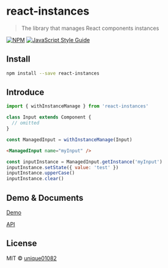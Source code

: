 # react-instances

> The library that manages React components instances

[![NPM](https://img.shields.io/npm/v/react-instances.svg)](https://www.npmjs.com/package/react-instances) [![JavaScript Style Guide](https://img.shields.io/badge/code_style-standard-brightgreen.svg)](https://standardjs.com)

## Install

```bash
npm install --save react-instances
```

## Introduce

```jsx
import { withInstanceManage } from 'react-instances'

class Input extends Component {
  // omitted
}

const ManagedInput = withInstanceManage(Input)
```

```html
<ManagedInput name="myInput" />
```

```javascript
const inputInstance = ManagedInput.getInstance('myInput')
inputInstance.setState({ value: 'test' })
inputInstance.upperCase()
inputInstance.clear()
```

## Demo & Documents

[Demo](https://unique01082.github.io/react-instances/#example/basic)

[API](https://unique01082.github.io/react-instances/#api)

## License

MIT © [unique01082](https://github.com/unique01082)
